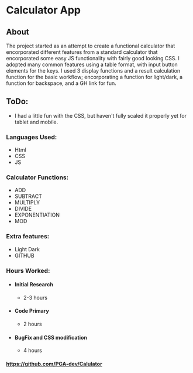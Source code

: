 # Calculator App

## About
The project started as an attempt to create a functional calculator that encorporated different features from a standard calculator that encorporated some easy JS functionality with fairly good looking CSS. I adopted many common features using a table format, with input button elements for the keys. I used 3 display functions and a result calculation function for the basic workflow; encorporating a function for light/dark, a function for backspace, and a GH link for fun. 
    
## ToDo:
- I had a little fun with the CSS, but haven't fully scaled it properly yet for tablet and mobile.  

### Languages Used:
- Html
- CSS
- JS


### Calculator Functions:
- ADD
- SUBTRACT
- MULTIPLY
- DIVIDE
- EXPONENTIATION
- MOD

### Extra features:
- Light Dark
- GITHUB


### Hours Worked:
- #### Initial Research
    - 2-3 hours
- #### Code Primary
    - 2 hours
- #### BugFix and CSS modification
    - 4 hours


#### https://github.com/PGA-dev/Calulator
